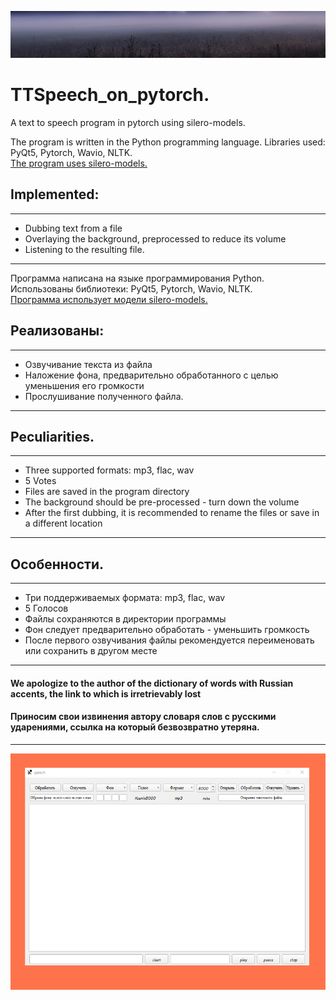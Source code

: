 ![logo](images/tuman.jpg)

# TTSpeech_on_pytorch.

A text to speech program in pytorch using silero-models.  

The program is written in the Python programming language. 
Libraries used: PyQt5, Pytorch, Wavio, NLTK.  
[The program uses silero-models.](https://github.com/snakers4/silero-models) 
## Implemented: 
----
+ Dubbing text from a file
+ Overlaying the background, preprocessed to reduce its volume 
+ Listening to the resulting file.  
----
Программа написана на языке программирования Python. 
Использованы библиотеки: PyQt5, Pytorch, Wavio, NLTK.   
[Программа использует модели silero-models.](https://github.com/snakers4/silero-models) 
## Реализованы: 
----
+ Озвучивание текста из файла 
+ Наложение фона, предварительно обработанного с целью уменьшения его громкости 
+ Прослушивание полученного файла.  
----
## Peculiarities.
----
+ Three supported formats: mp3, flac, wav
+ 5 Votes
+ Files are saved in the program directory
+ The background should be pre-processed - turn down the volume
+ After the first dubbing, it is recommended to rename the files or save in a different location
----
## Особенности.
----
+ Три поддерживаемых формата: mp3, flac, wav
+ 5 Голосов
+ Файлы сохраняются в директории программы
+ Фон следует предварительно обработать - уменьшить громкость
+ После первого озвучивания файлы рекомендуется переименовать или сохранить в другом месте
----
#### We apologize to the author of the dictionary of words with Russian accents, the link to which is irretrievably lost
#### Приносим свои извинения автору словаря слов с русскими ударениями, ссылка на который безвозвратно утеряна.
----
[![Watch on Youtube](https://github.com/ProBuro/TTSpeech_to_text/blob/main/images/tts_logo.png)](https://youtu.be/AGO4QBAt0rU "Watch on Youtube")


